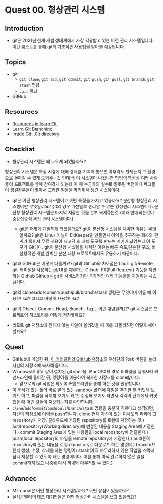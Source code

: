 # Quest 00. 형상관리 시스템

## Introduction
* git은 2021년 현재 개발 생태계에서 가장 각광받고 있는 버전 관리 시스템입니다. 이번 퀘스트를 통해 git의 기초적인 사용법을 알아볼 예정입니다.

## Topics
* git
  * `git clone`, `git add`, `git commit`, `git push`, `git pull`, `git branch`, `git stash` 명령
  * `.git` 폴더
* GitHub

## Resources
* [Resources to learn Git](https://try.github.io)
* [Learn Git Branching](https://learngitbranching.js.org/?locale=ko)
* [Inside Git: .Git directory](https://githowto.com/git_internals_git_directory)

## Checklist
* 형상관리 시스템은 왜 나오게 되었을까요?

형상관리 시스템은 특정 시점에 대해 상태를 기록해 놓으면 이후라도 언제든지 그 환경으로 돌아갈 수 있게 도와주는것
인데 왜 이 시스템이 나왔냐면 협업의 특성상 여러 사람들이 프로젝트를 함께 참여하게 되는데 이 때 누군가의 실수로 잘못된 버전이나 버그들이 생길경우들이 많아서
그러한 일들을 막기위해 생긴 시스템이다.

* git은 어떤 형상관리 시스템이고 어떤 특징을 가지고 있을까요? 분산형 형상관리 시스템이란 무엇일까요?
git의 경우 버전별로 관리할 수 있는 형상관리 시스템이다.
분산형 형상관리 시스템은 마지막 저장한 것을 전부 복제하는것.(이와 반대되는것이 중앙집중식 버전 관리 시스템이다.)

  * git은 어떻게 개발되게 되었을까요? git이 분산형 시스템을 채택한 이유는 무엇일까요?
  git은 Linux 커널이 BitKeeper을 만들면서 이익을 추구하는 회사와 관계가 틀어져 무료 사용이 재고된 후,자체 도구를 만드는 계기가 되었는데 이 도구가 Git이다.
  git이 분산형 시스템을 채택한 이유는 빠른 속도,단순한 구조, 비선형적인 개발,완벽한 분산,대형 프로젝트에서도 유용하기 때문이다.
  
* git과 GitHub은 어떻게 다를까요?
git과 Github와 차이점은 Local git/Remote git, 터미널을 사용하는git/UI를 지원하는 Github, PR(Pull Request) 기능을 지원하는 Github
Github는 git을 서비스하지만 추가적인 여러 기능들을 지원하는 시스템이다.

* git의 clone/add/commit/push/pull/branch/stash 명령은 무엇이며 어떨 때 이용하나요? 그리고 어떻게 사용하나요?


* git의 Object, Commit, Head, Branch, Tag는 어떤 개념일까요? git 시스템은 프로젝트의 히스토리를 어떻게 저장할까요?
* 리모트 git 저장소에 원하지 않는 파일이 올라갔을 때 이를 되돌리려면 어떻게 해야 할까요?

## Quest
* GitHub에 가입한 뒤, [이 커리큘럼의 GitHub 저장소](https://github.com/KnowRe-Dev/WebDevCurriculum)의 우상단의 Fork 버튼을 눌러 자신의 저장소에 복사해 둡니다.
* Windows의 경우 같이 설치된 git shell을, MacOSX의 경우 터미널을 실행시켜 커맨드라인에 들어간 뒤, 명령어를 이용하여 복사한 저장소를 clone합니다.
  * 앞으로의 git 작업은 되도록 커맨드라인을 통해 하는 것을 권장합니다.
* 이 문서가 있는 폴더 바로 밑에 있는 sandbox 폴더에 파일을 추가한 후 커밋해 보기도 하고, 파일을 삭제해 보기도 하고, 수정해 보기도 하면서 각각의 단계에서 커밋했을 때 어떤 것들이 저장되는지를 확인합니다.
* `clone`/`add`/`commit`/`push`/`pull`/`branch`/`stash` 명령을 충분히 익혔다고 생각되면, 자신의 저장소에 이력을 push합니다.
clone(현재 자신이 있는 디렉토리 하위에 그 repository가 저장. 클라우드에 저장된 repository를 로컬에 저장하는 것.)
add(repository(Working directory)에 변경된 내용을 Staging Area에 저장한다.)
commit(Staging Area에 있는 내용들을 local repository에 전달한다.)
push(local repository의 파일을 remote repository에 저장한다.)
pull(원격 repository에 있는 내용을 로컬 repository로 다운로드 하는 명령어.)
branch(브랜치 생성, 수정, 삭제를 하는 명령어)
stash(아직 마무리하지 않은 작업을 스택에 잠시 저장할 수 있도록 하는 명령어이다. 이를 통해 아직 완료하지 않은 일을 commit하지 않고 나중에 다시 꺼내와 마무리할 수 있다.)

## Advanced
* Mercurial은 어떤 형상관리 시스템일까요? 어떤 장점이 있을까요?
* 실리콘밸리의 테크 대기업들은 어떤 형상관리 시스템을 쓰고 있을까요?
